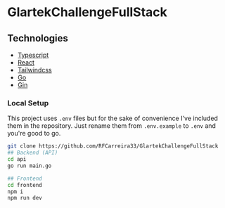 # GlartekChallengeFullStack

## Technologies

- [Typescript](https://www.typescriptlang.org/)
- [React](https://react.dev/)
- [Tailwindcss](https://tailwindcss.com/)
- [Go](https://go.dev/)
- [Gin](https://gin-gonic.com/)

### Local Setup

This project uses `.env` files but for the sake of convenience I've included them in the repository. Just rename them from `.env.example` to `.env` and you're good to go.

```bash
git clone https://github.com/RFCarreira33/GlartekChallengeFullStack
## Backend (API)
cd api
go run main.go

## Frontend
cd frontend
npm i
npm run dev
```
